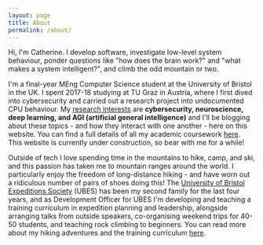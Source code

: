 ```yaml
---
layout: page
title: About
permalink: /about/
---
```


Hi, I'm Catherine. I develop software, investigate low-level system behaviour, ponder questions like "how does the brain work?" and "what makes a system intelligent?", and climb the odd mountain or two.

I'm a final-year MEng Computer Science student at the University of Bristol in the UK. I spent 2017-18 studying at TU Graz in Austria, where I first dived into cybersecurity and carried out a research project into undocumented CPU behaviour. My [research interests](/research) are **cybersecurity, neuroscience, deep learning, and AGI (artificial general intelligence)** and I'll be blogging about these topics - and how they interact with one another - here on this website. You can find a full details of all my academic coursework [here](/courses). This website is currently under construction, so bear with me for a while!

Outside of tech I love spending time in the mountains to hike, camp, and ski, and this passion has taken me to mountain ranges around the world. I particularly enjoy the freedom of long-distance hiking - and have worn out a ridiculous number of pairs of shoes doing this! The [University of Bristol Expeditions Society](https://www.ubes.co.uk/) (UBES) has been my second family for the last four years, and as Development Officer for UBES I'm developing and teaching a training curriculum in expedition planning and leadership, alongside arranging talks from outside speakers, co-organising weekend trips for 40-50 students, and teaching rock climbing to beginners. You can read more about my hiking adventures and the training curriculum [here](/adventures).
